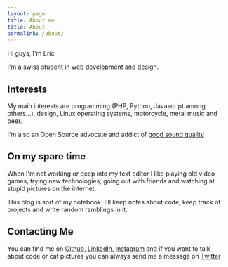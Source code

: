 ```yaml
---
layout: page
title: About me
title: About
permalink: /about/
---
```


Hi guys, I'm Eric

I'm a swiss student in web development and design.

## Interests

My main interests are programming (PHP, Python, Javascript among others...), design, Linux operating systems, motorcycle, metal music and beer.

I'm also an Open Source advocate and addict of [good sound quality](http://beatssuck.com/?page_id=17)

## On my spare time

When I'm not working or deep into my text editor I like playing old video games, trying new technologies, going out with friends and watching at stupid pictures on the internet.

This blog is sort of my notebook. I'll keep notes about code, keep track of projects and write random ramblings in it.

## Contacting Me

You can find me on [Github](https://github.com/EricDupertuis), [LinkedIn](https://ch.linkedin.com/in/eric-dupertuis-92470193), [Instagram](https://instagram.com/ericdupertuis/) and if you want to talk about code or cat pictures you can always send me a message on [Twitter](https://twitter.com/dupertuiseric)
